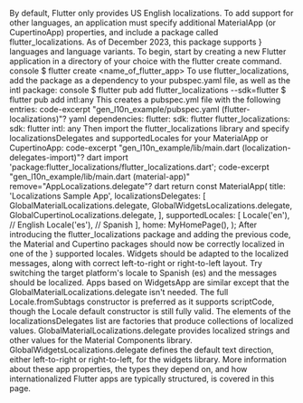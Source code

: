 By default, Flutter only provides US English localizations.
To add support for other languages,
an application must specify additional
MaterialApp (or CupertinoApp) properties,
and include a package called flutter_localizations.
As of December 2023, this package supports } languages
and language variants.
To begin, start by creating a new Flutter application
in a directory of your choice with the flutter create command.
console
$ flutter create <name_of_flutter_app>
To use flutter_localizations,
add the package as a dependency to your pubspec.yaml file, 
as well as the intl package:
console
$ flutter pub add flutter_localizations --sdk=flutter
$ flutter pub add intl:any
This creates a pubspec.yml file with the following entries:
code-excerpt "gen_l10n_example/pubspec.yaml (flutter-localizations)"?
yaml
dependencies:
  flutter:
    sdk: flutter
  flutter_localizations:
    sdk: flutter
  intl: any
Then import the flutter_localizations library and specify
localizationsDelegates and supportedLocales for
your MaterialApp or CupertinoApp:
code-excerpt "gen_l10n_example/lib/main.dart (localization-delegates-import)"?
dart
import 'package:flutter_localizations/flutter_localizations.dart';
code-excerpt "gen_l10n_example/lib/main.dart (material-app)" remove="AppLocalizations.delegate"?
dart
return const MaterialApp(
  title: 'Localizations Sample App',
  localizationsDelegates: [
    GlobalMaterialLocalizations.delegate,
    GlobalWidgetsLocalizations.delegate,
    GlobalCupertinoLocalizations.delegate,
  ],
  supportedLocales: [
    Locale('en'), // English
    Locale('es'), // Spanish
  ],
  home: MyHomePage(),
);
After introducing the flutter_localizations package
and adding the previous code,
the Material and Cupertino
packages should now be correctly localized in
one of the } supported locales.
Widgets should be adapted to the localized messages,
along with correct left-to-right or right-to-left layout.
Try switching the target platform's locale to
Spanish (es) and the messages should be localized.
Apps based on WidgetsApp are similar except that the
GlobalMaterialLocalizations.delegate isn't needed.
The full Locale.fromSubtags constructor is preferred
as it supports scriptCode, though the Locale default
constructor is still fully valid.
The elements of the localizationsDelegates list are
factories that produce collections of localized values.
GlobalMaterialLocalizations.delegate provides localized
strings and other values for the Material Components
library. GlobalWidgetsLocalizations.delegate
defines the default text direction,
either left-to-right or right-to-left, for the widgets library.
More information about these app properties, the types they
depend on, and how internationalized Flutter apps are typically
structured, is covered in this page.
